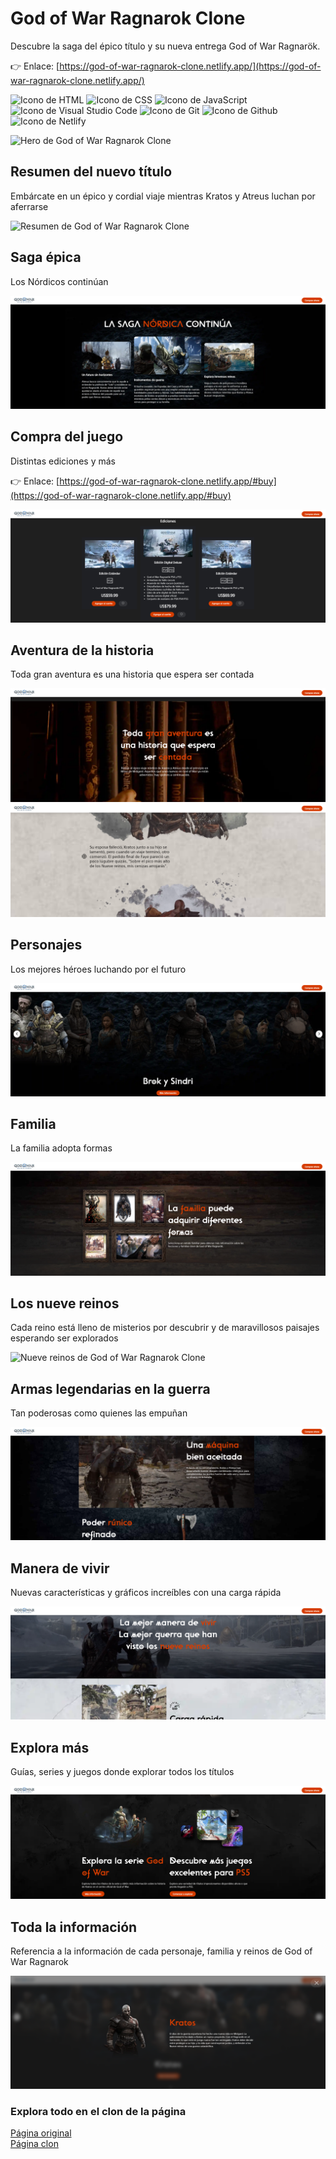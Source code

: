 # God of War Ragnarok Clone

Descubre la saga del épico título y su nueva entrega God of War Ragnarök.

👉 Enlace: [https://god-of-war-ragnarok-clone.netlify.app/](https://god-of-war-ragnarok-clone.netlify.app/)

<p align="left">
  <img src="https://img.shields.io/badge/HTML5-E34F26?style=for-the-badge&logo=html5&logoColor=white" alt="Icono de HTML">
  <img src="https://img.shields.io/badge/CSS3-1572B6?style=for-the-badge&logo=css3&logoColor=white" alt="Icono de CSS">
  <img src="https://img.shields.io/badge/JavaScript-323330?style=for-the-badge&logo=javascript&logoColor=F7DF1E" alt="Icono de JavaScript">
  <img src="https://img.shields.io/badge/Visual_Studio_Code-0078D4?style=for-the-badge&logo=visual%20studio%20code&logoColor=white" alt="Icono de Visual Studio Code">
  <img src="https://img.shields.io/badge/GIT-E44C30?style=for-the-badge&logo=git&logoColor=white" alt="Icono de Git">
  <img src="https://img.shields.io/badge/GitHub-100000?style=for-the-badge&logo=github&logoColor=white" alt="Icono de Github">
  <img src="https://img.shields.io/badge/Netlify-00C7B7?style=for-the-badge&logo=netlify&logoColor=white" alt="Icono de Netlify">
</p>

![Hero de God of War Ragnarok Clone](./images/readme-images/hero.png)

## Resumen del nuevo título

Embárcate en un épico y cordial viaje mientras Kratos y Atreus luchan por aferrarse

![Resumen de God of War Ragnarok Clone](./images/readme-images/about.png)

## Saga épica

Los Nórdicos continúan

![Saga de God of War Ragnarok Clone](./images/readme-images/saga.png)

## Compra del juego

Distintas ediciones y más

👉 Enlace: [https://god-of-war-ragnarok-clone.netlify.app/#buy](https://god-of-war-ragnarok-clone.netlify.app/#buy)

![Compra de God of War Ragnarok Clone](./images/readme-images/purchase.png)

## Aventura de la historia

Toda gran aventura es una historia que espera ser contada

![Aventura de God of War Ragnarok Clone](./images/readme-images/aventure.png) ![Historia de God of War Ragnarok Clone](./images/readme-images/history.png)

## Personajes

Los mejores héroes luchando por el futuro

![Personajes de God of War Ragnarok Clone](./images/readme-images/characters.png)

## Familia

La familia adopta formas

![Familia de God of War Ragnarok Clone](./images/readme-images/family.png)

## Los nueve reinos

Cada reino está lleno de misterios por descubrir y de maravillosos paisajes esperando ser explorados

![Nueve reinos de God of War Ragnarok Clone](./images/readme-images/kingdoms.png)

## Armas legendarias en la guerra

Tan poderosas como quienes las empuñan

![Armas legendarias de God of War Ragnarok Clone](./images/readme-images/war.png)

## Manera de vivir

Nuevas características y gráficos increíbles con una carga rápida

![Características God of War Ragnarok Clone](./images/readme-images/features.png)

## Explora más

Guías, series y juegos donde explorar todos los títulos

![Explora más en God of War Ragnarok Clone](./images/readme-images/explore.png)

## Toda la información

Referencia a la información de cada personaje, familia y reinos de God of War Ragnarok

![Información de cada personaje, familia y reinos de God of War Ragnarok Clone](./images/readme-images/data.png)

### Explora todo en el clon de la página

[Página original](https://www.playstation.com/es-cl/games/god-of-war-ragnarok/)  
[Página clon](https://god-of-war-ragnarok-clone.netlify.app/)
